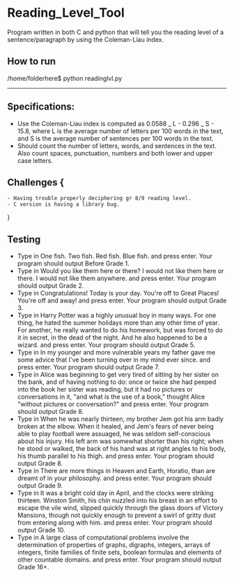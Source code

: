 # Reading_Level_Tool

Program written in both C and python that will tell you the reading level of a sentence/paragraph by using the Coleman-Liau index.

## How to run

/home/folderhere$ python readinglvl.py

---

## Specifications:

- Use the Coleman-Liau index is computed as 0.0588 _ L - 0.296 _ S - 15.8, where L is the average number of letters per 100 words in the text, and S is the average number of sentences per 100 words in the text.
- Should count the number of letters, words, and sentences in the text. Also count spaces, punctuation, numbers and both lower and upper case letters.

## Challenges {

    - Having trouble properly deciphering gr 8/9 reading level.
    - C version is having a library bug.

}

## Testing

- Type in One fish. Two fish. Red fish. Blue fish. and press enter. Your program should output Before Grade 1.
- Type in Would you like them here or there? I would not like them here or there. I would not like them anywhere. and press enter. Your program should output Grade 2.
- Type in Congratulations! Today is your day. You're off to Great Places! You're off and away! and press enter. Your program should output Grade 3.
- Type in Harry Potter was a highly unusual boy in many ways. For one thing, he hated the summer holidays more than any other time of year. For another, he really wanted to do his homework, but was forced to do it in secret, in the dead of the night. And he also happened to be a wizard. and press enter. Your program should output Grade 5.
- Type in In my younger and more vulnerable years my father gave me some advice that I've been turning over in my mind ever since. and press enter. Your program should output Grade 7.
- Type in Alice was beginning to get very tired of sitting by her sister on the bank, and of having nothing to do: once or twice she had peeped into the book her sister was reading, but it had no pictures or conversations in it, "and what is the use of a book," thought Alice "without pictures or conversation?" and press enter. Your program should output Grade 8.
- Type in When he was nearly thirteen, my brother Jem got his arm badly broken at the elbow. When it healed, and Jem's fears of never being able to play football were assuaged, he was seldom self-conscious about his injury. His left arm was somewhat shorter than his right; when he stood or walked, the back of his hand was at right angles to his body, his thumb parallel to his thigh. and press enter. Your program should output Grade 8.
- Type in There are more things in Heaven and Earth, Horatio, than are dreamt of in your philosophy. and press enter. Your program should output Grade 9.
- Type in It was a bright cold day in April, and the clocks were striking thirteen. Winston Smith, his chin nuzzled into his breast in an effort to escape the vile wind, slipped quickly through the glass doors of Victory Mansions, though not quickly enough to prevent a swirl of gritty dust from entering along with him. and press enter. Your program should output Grade 10.
- Type in A large class of computational problems involve the determination of properties of graphs, digraphs, integers, arrays of integers, finite families of finite sets, boolean formulas and elements of other countable domains. and press enter. Your program should output Grade 16+.
